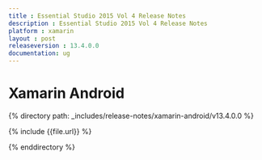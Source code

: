 ```yaml
---
title : Essential Studio 2015 Vol 4 Release Notes
description : Essential Studio 2015 Vol 4 Release Notes
platform : xamarin
layout : post
releaseversion : 13.4.0.0
documentation: ug
---
```


# Xamarin Android

{% directory path: _includes/release-notes/xamarin-android/v13.4.0.0 %}


{% include {{file.url}} %}

{% enddirectory %}